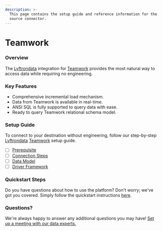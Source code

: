 ```yaml
---
description: >-
  This page contains the setup guide and reference information for the Teamwork
  source connector.
---
```


# Teamwork

### Overview

The [Lyftrondata](https://www.lyftrondata.com/) integration for [Teamwork](https://www.lyftrondata.com/integration/marketing-analytics/teamwork-projects/) provides the most natural way to access data while requiring no engineering.

### Key Features

* Comprehensive incremental load mechanism.
* Data from Teamwork is available in real-time.
* ANSI SQL is fully supported to query data with ease.
* Ready to query Teamwork relational schema model.

### Setup Guide

To connect to your destination without engineering, follow our step-by-step [Lyftrondata](https://www.lyftrondata.com/) [Teamwork](https://www.lyftrondata.com/integration/marketing-analytics/teamwork-projects/) setup guide.

* [ ] [Prerequisite](prerequisite.md)
* [ ] [Connection Steps](connection-steps.md)
* [ ] [Data Model](data-model/erd.md)
* [ ] [Driver Framework](driver-framework/)

### Quickstart Steps

Do you have questions about how to use the platform? Don't worry; we've got you covered. Simply follow the quickstart instructions [here](../../).

### Questions? <a href="#questions" id="questions"></a>

We're always happy to answer any additional questions you may have! [Set up a meeting with our data experts.](https://www.lyftrondata.com/book-a-meeting/)
